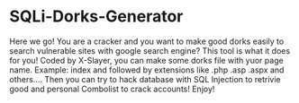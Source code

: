 # SQLi-Dorks-Generator
Here we go!
You are a cracker and you want to make good dorks easily  to search vulnerable sites with google search engine?
This tool is what it does for you! Coded by X-Slayer, you can make some dorks file with yuor page name. Example: index and followed by 
extensions like .php .asp .aspx and others.... 
Then you can try to hack database with SQL Injection to retrivie good and personal Combolist to crack accounts! 
Enjoy!

